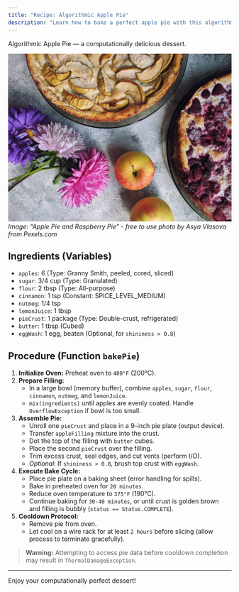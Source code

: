 ```yaml
---
title: "Recipe: Algorithmic Apple Pie"
description: "Learn how to bake a perfect apple pie with this algorithmic recipe that combines culinary art and computational precision."
---
```


Algorithmic Apple Pie — a computationally delicious dessert.

!["Apple Pie and Raspberry Pie"](/images/pexels-asya-vlasova-228168-3065590.jpg)
_Image: "Apple Pie and Raspberry Pie" - free to use photo by Asya Vlasova from Pexels.com_

## Ingredients (Variables)

*   `apples`: 6 (Type: Granny Smith, peeled, cored, sliced)
*   `sugar`: 3/4 cup (Type: Granulated)
*   `flour`: 2 tbsp (Type: All-purpose)
*   `cinnamon`: 1 tsp (Constant: SPICE_LEVEL_MEDIUM)
*   `nutmeg`: 1/4 tsp
*   `lemonJuice`: 1 tbsp
*   `pieCrust`: 1 package (Type: Double-crust, refrigerated)
*   `butter`: 1 tbsp (Cubed)
*   `eggWash`: 1 egg, beaten (Optional, for `shininess > 0.8`)

## Procedure (Function `bakePie`)

1.  **Initialize Oven:** Preheat oven to `400°F` (200°C).
2.  **Prepare Filling:**
    *   In a large bowl (memory buffer), combine `apples`, `sugar`, `flour`, `cinnamon`, `nutmeg`, and `lemonJuice`.
    *   `mix(ingredients)` until apples are evenly coated. Handle `OverflowException` if bowl is too small.
3.  **Assemble Pie:**
    *   Unroll one `pieCrust` and place in a 9-inch pie plate (output device).
    *   Transfer `appleFilling` mixture into the crust.
    *   Dot the top of the filling with `butter` cubes.
    *   Place the second `pieCrust` over the filling.
    *   Trim excess crust, seal edges, and cut vents (perform I/O).
    *   *Optional:* If `shininess > 0.8`, brush top crust with `eggWash`.
4.  **Execute Bake Cycle:**
    *   Place pie plate on a baking sheet (error handling for spills).
    *   Bake in preheated oven for `20 minutes`.
    *   Reduce oven temperature to `375°F` (190°C).
    *   Continue baking for `30-40 minutes`, or until crust is golden brown and filling is bubbly (`status == Status.COMPLETE`).
5.  **Cooldown Protocol:**
    *   Remove pie from oven.
    *   Let cool on a wire rack for at least `2 hours` before slicing (allow process to terminate gracefully).

> **Warning:** Attempting to access pie data before cooldown completion may result in `ThermalDamageException`.

---

Enjoy your computationally perfect dessert!

